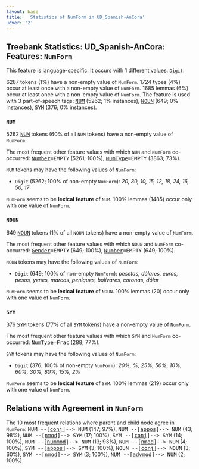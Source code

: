 ```yaml
---
layout: base
title:  'Statistics of NumForm in UD_Spanish-AnCora'
udver: '2'
---
```


## Treebank Statistics: UD_Spanish-AnCora: Features: `NumForm`

This feature is language-specific.
It occurs with 1 different values: `Digit`.

6287 tokens (1%) have a non-empty value of `NumForm`.
1724 types (4%) occur at least once with a non-empty value of `NumForm`.
1685 lemmas (6%) occur at least once with a non-empty value of `NumForm`.
The feature is used with 3 part-of-speech tags: <tt><a href="es_ancora-pos-NUM.html">NUM</a></tt> (5262; 1% instances), <tt><a href="es_ancora-pos-NOUN.html">NOUN</a></tt> (649; 0% instances), <tt><a href="es_ancora-pos-SYM.html">SYM</a></tt> (376; 0% instances).

### `NUM`

5262 <tt><a href="es_ancora-pos-NUM.html">NUM</a></tt> tokens (60% of all `NUM` tokens) have a non-empty value of `NumForm`.

The most frequent other feature values with which `NUM` and `NumForm` co-occurred: <tt><a href="es_ancora-feat-Number.html">Number</a></tt><tt>=EMPTY</tt> (5261; 100%), <tt><a href="es_ancora-feat-NumType.html">NumType</a></tt><tt>=EMPTY</tt> (3863; 73%).

`NUM` tokens may have the following values of `NumForm`:

* `Digit` (5262; 100% of non-empty `NumForm`): <em>20, 30, 10, 15, 12, 18, 24, 16, 50, 17</em>

`NumForm` seems to be **lexical feature** of `NUM`. 100% lemmas (1485) occur only with one value of `NumForm`.

### `NOUN`

649 <tt><a href="es_ancora-pos-NOUN.html">NOUN</a></tt> tokens (1% of all `NOUN` tokens) have a non-empty value of `NumForm`.

The most frequent other feature values with which `NOUN` and `NumForm` co-occurred: <tt><a href="es_ancora-feat-Gender.html">Gender</a></tt><tt>=EMPTY</tt> (649; 100%), <tt><a href="es_ancora-feat-Number.html">Number</a></tt><tt>=EMPTY</tt> (649; 100%).

`NOUN` tokens may have the following values of `NumForm`:

* `Digit` (649; 100% of non-empty `NumForm`): <em>pesetas, dólares, euros, pesos, yenes, marcos, peniques, bolívares, coronas, dólar</em>

`NumForm` seems to be **lexical feature** of `NOUN`. 100% lemmas (20) occur only with one value of `NumForm`.

### `SYM`

376 <tt><a href="es_ancora-pos-SYM.html">SYM</a></tt> tokens (77% of all `SYM` tokens) have a non-empty value of `NumForm`.

The most frequent other feature values with which `SYM` and `NumForm` co-occurred: <tt><a href="es_ancora-feat-NumType.html">NumType</a></tt><tt>=Frac</tt> (288; 77%).

`SYM` tokens may have the following values of `NumForm`:

* `Digit` (376; 100% of non-empty `NumForm`): <em>20%, %, 25%, 50%, 10%, 60%, 30%, 80%, 15%, 2%</em>

`NumForm` seems to be **lexical feature** of `SYM`. 100% lemmas (219) occur only with one value of `NumForm`.

## Relations with Agreement in `NumForm`

The 10 most frequent relations where parent and child node agree in `NumForm`:
<tt>NUM --[<tt><a href="es_ancora-dep-conj.html">conj</a></tt>]--> NUM</tt> (147; 97%),
<tt>NUM --[<tt><a href="es_ancora-dep-appos.html">appos</a></tt>]--> NUM</tt> (43; 98%),
<tt>NUM --[<tt><a href="es_ancora-dep-nmod.html">nmod</a></tt>]--> SYM</tt> (17; 100%),
<tt>SYM --[<tt><a href="es_ancora-dep-conj.html">conj</a></tt>]--> SYM</tt> (14; 100%),
<tt>NUM --[<tt><a href="es_ancora-dep-nummod.html">nummod</a></tt>]--> NUM</tt> (13; 93%),
<tt>NUM --[<tt><a href="es_ancora-dep-nmod.html">nmod</a></tt>]--> NUM</tt> (4; 100%),
<tt>SYM --[<tt><a href="es_ancora-dep-appos.html">appos</a></tt>]--> SYM</tt> (3; 100%),
<tt>NOUN --[<tt><a href="es_ancora-dep-conj.html">conj</a></tt>]--> NOUN</tt> (3; 60%),
<tt>SYM --[<tt><a href="es_ancora-dep-nmod.html">nmod</a></tt>]--> SYM</tt> (3; 100%),
<tt>NUM --[<tt><a href="es_ancora-dep-advmod.html">advmod</a></tt>]--> NUM</tt> (2; 100%).


